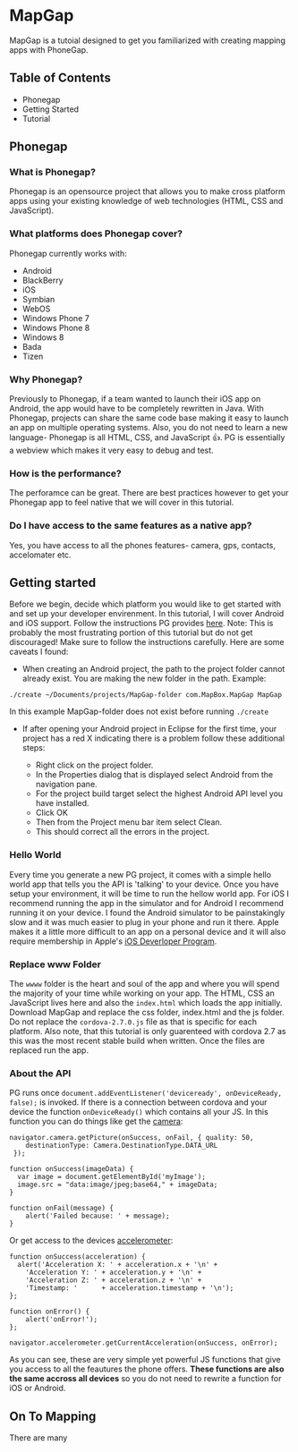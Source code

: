 # MapGap
MapGap is a tutoial designed to get you familiarized with creating mapping apps with PhoneGap.

## Table of Contents
* Phonegap
* Getting Started
* Tutorial

## Phonegap

### What is Phonegap?
Phonegap is an opensource project that allows you to make cross platform apps using your existing knowledge of web technologies (HTML, CSS and JavaScript).

### What platforms does Phonegap cover?
Phonegap currently works with:
* Android
* BlackBerry
* iOS
* Symbian
* WebOS
* Windows Phone 7
* Windows Phone 8
* Windows 8
* Bada
* Tizen

### Why Phonegap?
Previously to Phonegap, if a team wanted to launch their iOS app on Android, the app would have to be completely rewritten in Java. With Phonegap, projects can share the same code base making it easy to launch an app on multiple operating systems. Also, you do not need to learn a new language- Phonegap is all HTML, CSS, and JavaScript :+1:.  PG is essentially a webview which makes it very easy to debug and test.

### How is the performance?
The perforamce can be great. There are best practices however to get your Phonegap app to feel native that we will cover in this tutorial.

### Do I have access to the same features as a native app?
Yes, you have access to all the phones features- camera, gps, contacts, accelomater etc.

## Getting started
Before we begin, decide which platform you would like to get started with and set up your developer envirenment. In this tutorial, I will cover Android and iOS support. Follow the instructions PG provides [here](http://docs.phonegap.com/en/2.7.0/guide_getting-started_index.md.html#Getting%20Started%20Guides). Note: This is probably the most frustrating portion of this tutorial but do not get discouraged! Make sure to follow the instructions carefully. Here are some caveats I found:

* When creating an Android project, the path to the project folder cannot already exist. You are making the new folder in the path. Example:
```
./create ~/Documents/projects/MapGap-folder com.MapBox.MapGap MapGap
```
In this example MapGap-folder does not exist before running `./create`

* If after opening your Android project in Eclipse for the first time, your project has a red X indicating there is a problem follow these additional steps:

	* Right click on the project folder.
	* In the Properties dialog that is displayed select Android from the navigation pane.
	* For the project build target select the highest Android API level you have installed.
	* Click OK
	* Then from the Project menu bar item select Clean.
	* This should correct all the errors in the project.

### Hello World
Every time you generate a new PG project, it comes with a simple hello world app that tells you the API is 'talking' to your device. Once you have setup your environment, it will be time to run the hellow world app. For iOS I recommend running the app in the simulator and for Android I recommend running it on your device. I found the Android simulator to be painstakingly slow and it was much easier to plug in your phone and run it there. Apple makes it a little more difficult to an app on a personal device and it will also require membership in Apple's [iOS Deverloper Program](https://developer.apple.com/programs/ios/).

### Replace www Folder
The `wwww` folder is the heart and soul of the app and where you will spend the majority of your time while working on your app. The HTML, CSS an JavaScript lives here and also the `index.html` which loads the app initially. Download MapGap and replace the css folder, index.html and the js folder. Do not replace the `cordova-2.7.0.js` file as that is specific for each platform. Also note, that this tutorial is only guarenteed with cordova 2.7 as this was the most recent stable build when written. Once the files are replaced run the app.

### About the API
PG runs once `document.addEventListener('deviceready', onDeviceReady, false);` is invoked. If there is a connection between cordova and your device the function `onDeviceReady()` which contains all your JS. In this function you can do things like get the [camera](http://docs.phonegap.com/en/2.7.0/cordova_camera_camera.md.html#Camera):

```
navigator.camera.getPicture(onSuccess, onFail, { quality: 50,
	destinationType: Camera.DestinationType.DATA_URL
 }); 

function onSuccess(imageData) {
  var image = document.getElementById('myImage');
  image.src = "data:image/jpeg;base64," + imageData;
}

function onFail(message) {
	alert('Failed because: ' + message);
}
```
Or get access to the devices [accelerometer](http://docs.phonegap.com/en/2.7.0/cordova_accelerometer_accelerometer.md.html#Accelerometer):

```
function onSuccess(acceleration) {
  alert('Acceleration X: ' + acceleration.x + '\n' +
    'Acceleration Y: ' + acceleration.y + '\n' +
    'Acceleration Z: ' + acceleration.z + '\n' +
    'Timestamp: '      + acceleration.timestamp + '\n');
};

function onError() {
	alert('onError!');
};

navigator.accelerometer.getCurrentAcceleration(onSuccess, onError);
```
As you can see, these are very simple yet powerful JS functions that give you access to all the feautures the phone offers. **These functions are also the same accross all devices** so you do not need to rewrite a function for iOS or Android.

## On To Mapping
There are many 









